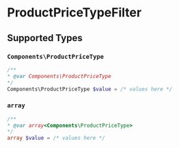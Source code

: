 # ProductPriceTypeFilter


## Supported Types

### `Components\ProductPriceType`

```php
/**
* @var Components\ProductPriceType
*/
Components\ProductPriceType $value = /* values here */
```

### `array`

```php
/**
* @var array<Components\ProductPriceType>
*/
array $value = /* values here */
```

